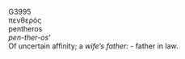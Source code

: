 <body>
  <p>G3995<br>  πενθερός  <br> pentheros  <br><i>pen-ther-os‘ </i><br>Of uncertain affinity; a <i>wife‘s</i> <i>father:</i> - father in law.<br></p>
 </body>